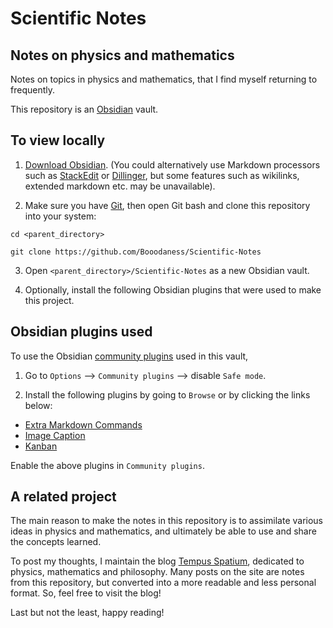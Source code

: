 # Scientific Notes

## Notes on physics and mathematics

Notes on topics in physics and mathematics, that I find myself returning to frequently.

This repository is an [Obsidian](https://obsidian.md/) vault.

## To view locally

1. [Download Obsidian](https://obsidian.md/download). (You could alternatively use Markdown processors such as [StackEdit](https://stackedit.io/) or [Dillinger](https://dillinger.io/), but some features such as wikilinks, extended markdown etc. may be unavailable).

2. Make sure you have [Git](https://git-scm.com/), then open Git bash and clone this repository into your system:

```
cd <parent_directory>

git clone https://github.com/Booodaness/Scientific-Notes
```

3. Open ```<parent_directory>/Scientific-Notes``` as a new Obsidian vault.

4. Optionally, install the following Obsidian plugins that were used to make this project.

## Obsidian plugins used

To use the Obsidian [community plugins](https://obsidian.md/plugins) used in this vault,

1. Go to ```Options``` --> ```Community plugins``` --> disable ```Safe mode```.

2. Install the following plugins by going to ```Browse``` or by clicking the links below:

- [Extra Markdown Commands]([https://obsidian.md/plugins?search=extra%20mark#](https://obsidian.md/plugins?search=extra%20mark#))
- [Image Caption]([https://obsidian.md/plugins?search=image%20caption#](https://obsidian.md/plugins?search=image%20caption#))
- [Kanban]([https://obsidian.md/plugins?search=Kanban#](https://obsidian.md/plugins?search=Kanban#))

Enable the above plugins in ```Community plugins```.

## A related project

The main reason to make the notes in this repository is to assimilate various ideas in physics and mathematics, and ultimately be able to use and share the concepts learned.

To post my thoughts, I maintain the blog [Tempus Spatium](https://booodaness.github.io/tempus_spatium/), dedicated to physics, mathematics and philosophy. Many posts on the site are notes from this repository, but converted into a more readable and less personal format. So, feel free to visit the blog!

Last but not the least, happy reading!
